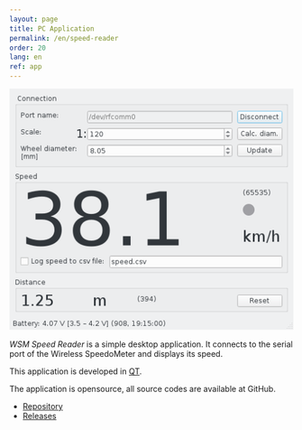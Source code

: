 ```yaml
---
layout: page
title: PC Application
permalink: /en/speed-reader
order: 20
lang: en
ref: app
---
```


![WSM Speed Reader application GUI](/assets/img/speed_reader_screenshot.png)

*WSM Speed Reader* is a simple desktop application. It connects to the serial
port of the Wireless SpeedoMeter and displays its speed.

This application is developed in [QT](https://www.qt.io/).

The application is opensource, all source codes are available at GitHub.

 * [Repository](https://github.com/kmzbrnoI/wsm-speed-reader)
 * [Releases](https://github.com/kmzbrnoI/wsm-speed-reader/releases)
